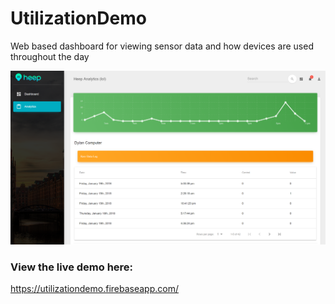 # UtilizationDemo
Web based dashboard for viewing sensor data and how devices are used throughout the day

![Image of Dashboard](./DashboardDemo.png)

### View the live demo here: 
https://utilizationdemo.firebaseapp.com/
